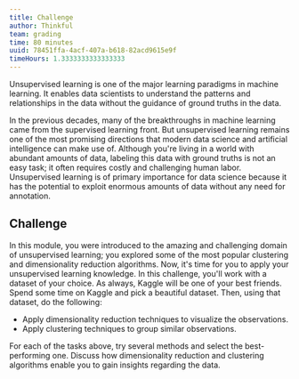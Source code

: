 ```yaml
---
title: Challenge
author: Thinkful
team: grading
time: 80 minutes
uuid: 78451ffa-4acf-407a-b618-82acd9615e9f
timeHours: 1.3333333333333333
---
```


Unsupervised learning is one of the major learning paradigms in machine learning. It enables data scientists to understand the patterns and relationships in the data without the guidance of ground truths in the data.

In the previous decades, many of the breakthroughs in machine learning came from the supervised learning front. But unsupervised learning remains one of the most promising directions that modern data science and artificial intelligence can make use of. Although you're living in a world with abundant amounts of data, labeling this data with ground truths is not an easy task; it often requires costly and challenging human labor. Unsupervised learning is of primary importance for data science because it has the potential to exploit enormous amounts of data without any need for annotation.

## Challenge

In this module, you were introduced to the amazing and challenging domain of unsupervised learning; you explored some of the most popular clustering and dimensionality reduction algorithms. Now, it's time for you to apply your unsupervised learning knowledge. In this challenge, you'll work with a dataset of your choice. As always, Kaggle will be one of your best friends. Spend some time on Kaggle and pick a beautiful dataset. Then, using that dataset, do the following:

- Apply dimensionality reduction techniques to visualize the observations.
- Apply clustering techniques to group similar observations.

For each of the tasks above, try several methods and select the best-performing one. Discuss how dimensionality reduction and clustering algorithms enable you to gain insights regarding the data.
